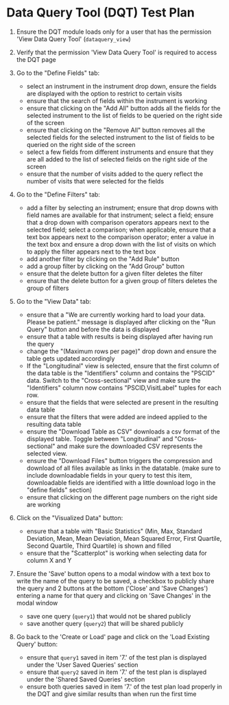 # Data Query Tool (DQT) Test Plan

1. Ensure the DQT module loads only for a user that has the permission 'View Data Query Tool' (`dataquery_view`)
2. Verify that the permission 'View Data Query Tool' is required to access the DQT page
3. Go to the "Define Fields" tab:
   - select an instrument in the instrument drop down, ensure the fields are displayed
     with the option to restrict to certain visits
   - ensure that the search of fields within the instrument is working
   - ensure that clicking on the "Add All" button adds all the fields for the 
     selected instrument to the list of fields to be queried on the
     right side of the screen
   - ensure that clicking on the "Remove All" button removes all the selected 
     fields for the selected instrument to the list of fields to be queried on the
     right side of the screen
   - select a few fields from different instruments and ensure that they are all added 
     to the list of selected fields on the right side of the screen
   - ensure that the number of visits added to the query reflect the number of
     visits that were selected for the fields

4. Go to the "Define Filters" tab:
   - add a filter by selecting an instrument; ensure that drop downs with field names
     are available for that instrument; select a field; ensure that a drop down with 
     comparison operators appears next to the selected field; select a comparison; 
     when applicable, ensure that a text box appears next to the comparison operator;
     enter a value in the text box and ensure a drop down with the list of visits 
     on which to apply the filter appears next to the text box
   - add another filter by clicking on the "Add Rule" button
   - add a group filter by clicking on the "Add Group" button
   - ensure that the delete button for a given filter deletes the filter
   - ensure that the delete button for a given group of filters deletes the group of filters
5. Go to the "View Data" tab:
   - ensure that a "We are currently working hard to load your data. Please be patient."
     message is displayed after clicking on the "Run Query" button and before the 
     data is displayed
   - ensure that a table with results is being displayed after having run the query
   - change the "(Maximum rows per page)" drop down and ensure the table gets updated
     accordingly
   - If the "Longitudinal" view is selected, ensure that the first column of the data table 
     is the "Identifiers" column and contains the "PSCID" data. Switch to the "Cross-sectional" 
     view and make sure the "Identifiers" column now contains "PSCID,VisitLabel" tuples for each row.
   - ensure that the fields that were selected are present in the resulting data table
   - ensure that the filters that were added are indeed applied to the resulting data table
   - ensure the "Download Table as CSV" downloads a csv format of the displayed table. Toggle 
     between "Longitudinal" and "Cross-sectional" and make sure the downloaded CSV represents 
     the selected view.
   - ensure the "Download Files" button triggers the compression and download of all files 
     available as links in the datatable. (make sure to include downloadable fields in your 
     query to test this item, downloadable fields are identified with a little download logo 
     in the "define fields" section)
   - ensure that clicking on the different page numbers on the right side are working
6. Click on the "Visualized Data" button:
   - ensure that a table with "Basic Statistics" (Min, Max, Standard Deviation, Mean,
     Mean Deviation, Mean Squared Error, First Quartile, Second Quartile, Third 
     Quartile) is shown and filled
   - ensure that the "Scatterplot" is working when selecting data for column X and Y
7. Ensure the 'Save' button opens to a modal window with a text box 
     to write the name of the query to be saved, a checkbox to publicly share the 
     query and 2 buttons at the bottom ('Close' and 'Save Changes') 
     entering a name for that query and clicking on 'Save Changes' in the modal 
     window
   - save one query (`query1`) that would not be shared publicly
   - save another query (`query2`) that will be shared publicly
8. Go back to the 'Create or Load' page and click on the 'Load Existing Query' button:
   - ensure that `query1` saved in item '7.' of the test plan is displayed under the
     'User Saved Queries' section
   - ensure that `query2` saved in item '7.' of the test plan is displayed under the 
     'Shared Saved Queries' section
   - ensure both queries saved in item '7.' of the test plan load properly in the
     DQT and give similar results than when run the first time
